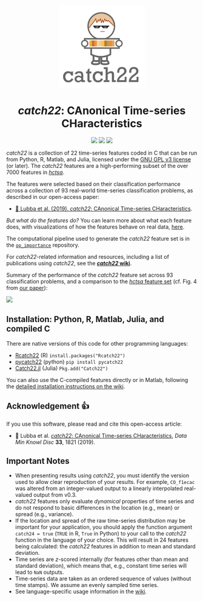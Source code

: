 <p align="center"><img src="img/catch22_logo_square.png" alt="catch22 logo" height="220"/></p>

<h1 align="center"><em>catch22</em>: CAnonical Time-series CHaracteristics</h1>

<p align="center">
 	<a href="https://zenodo.org/badge/latestdoi/146194807"><img src="https://zenodo.org/badge/146194807.svg" height="20"/></a>
    <a href="https://www.gnu.org/licenses/gpl-3.0"><img src="https://img.shields.io/badge/License-GPLv3-blue.svg" height="20"/></a>
 	<a href="https://twitter.com/compTimeSeries"><img src="https://img.shields.io/twitter/url/https/twitter.com/compTimeSeries.svg?style=social&label=Follow%20%40compTimeSeries" height="20"/></a>
</p>

_catch22_ is a collection of 22 time-series features coded in C that can be run from Python, R, Matlab, and Julia, licensed under the [GNU GPL v3 license](http://www.gnu.org/licenses/gpl-3.0.html) (or later).
The _catch22_ features are a high-performing subset of the over 7000 features in [_hctsa_](https://github.com/benfulcher/hctsa).

The features were selected based on their classification performance across a collection of 93 real-world time-series classification problems, as described in our open-access paper:

- [&#x1F4D7; Lubba et al. (2019). _catch22_: CAnonical Time-series CHaracteristics](https://doi.org/10.1007/s10618-019-00647-x).

_But what do the features do?_
You can learn more about what each feature does, with visualizations of how the features behave on real data, [here](https://time-series-features.gitbook.io/catch22/feature-descriptions).

The computational pipeline used to generate the _catch22_ feature set is in the [`op_importance`](https://github.com/chlubba/op_importance) repository.

For _catch22_-related information and resources, including a list of publications using _catch22_, see the [___catch22_ wiki__](https://time-series-features.gitbook.io/catch22/matlab).

Summary of the performance of the _catch22_ feature set across 93 classification problems, and a comparison to the [_hctsa_ feature set](https://github.com/benfulcher/hctsa) (cf. Fig. 4 from [our paper](https://doi.org/10.1007/s10618-019-00647-x)):

![](img/PerformanceComparisonFig4.png)

## Installation: Python, R, Matlab, Julia, and compiled C

There are native versions of this code for other programming languages:

- [Rcatch22](https://github.com/hendersontrent/Rcatch22) (R) `install.packages("Rcatch22")`
- [pycatch22](https://github.com/DynamicsAndNeuralSystems/pycatch22) (python) `pip install pycatch22`
- [Catch22.jl](https://github.com/brendanjohnharris/Catch22.jl) (Julia) `Pkg.add("Catch22")`

You can also use the C-compiled features directly or in Matlab, following the [detailed installation instructions on the wiki](https://time-series-features.gitbook.io/catch22/matlab#installation).

## Acknowledgement :+1:

If you use this software, please read and cite this open-access article:

- &#x1F4D7; Lubba et al. [_catch22_: CAnonical Time-series CHaracteristics](https://doi.org/10.1007/s10618-019-00647-x), _Data Min Knowl Disc_ __33__, 1821 (2019).


## Important Notes

- When presenting results using _catch22_, you must identify the version used to allow clear reproduction of your results. For example, `CO_f1ecac` was altered from an integer-valued output to a linearly interpolated real-valued output from v0.3.
- _catch22_ features only evaluate _dynamical_ properties of time series and do not respond to basic differences in the location (e.g., mean) or spread (e.g., variance).
- If the location and spread of the raw time-series distribution may be important for your application, you should apply the function argument `catch24 = true` (`TRUE` in R, `True` in Python) to your call to the _catch22_ function in the language of your choice. This will result in 24 features being calculated: the _catch22_ features in addition to mean and standard deviation.
- Time series are _z_-scored internally (for features other than mean and standard deviation), which means that, e.g., constant time series will lead to `NaN` outputs.
- Time-series data are taken as an ordered sequence of values (without time stamps). We assume an evenly sampled time series.
- See language-specific usage information in the [wiki](https://time-series-features.gitbook.io/catch22/matlab#getting-started-basic-usage).
